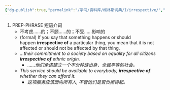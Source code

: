 ```yaml
---
{"dg-publish":true,"permalink":"/学习/资料库/柯林斯词典/I/irrespective/","dgPassFrontmatter":true}
---
```


1. PREP-PHRASE 短语介词
	- 不考虑……的；不顾……的；不受……影响的
	- (formal) If you say that something happens or should happen **irrespective of** a particular thing, you mean that it is not affected or should not be affected by that thing.
	- *...their commitment to a society based on equality for all citizens **irrespective of** ethnic origin.*
		- *……他们承诺建立一个不分种族出身、全民平等的社会。*
	- *This service should be available to everybody, **irrespective of** whether they can afford it.*
		- *这项服务应该面向所有人, 不管他们是否负担得起。*